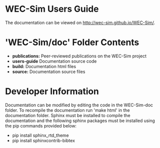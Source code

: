 # WEC-Sim Users Guide
The documentation can be viewed on http://wec-sim.github.io/WEC-Sim/.

# 'WEC-Sim/doc' Folder Contents
* **publications:** Peer-reviewed publications on the WEC-Sim project
* **users-guide** Documentation source code
 * **build:** Documentation html files
 * **source:** Documentation source files

# Developer Information
Documentation can be modified by editing the code in the WEC-Sim-doc folder. To recompile the documentation run 'make  html' in the documentation folder. Sphinx must be installed to compile the documentation and the following sphinx packages must be installed using the pip commands provided below:
  * pip install sphinx_rtd_theme
  * pip install sphinxcontrib-bibtex
